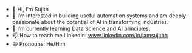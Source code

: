 - 👋 Hi, I’m Sujith
- 📌 I’m interested in building useful automation systems and am deeply passionate about the potential of AI in transforming industries.
- 🌱 I’m currently learning Data Science and AI principles.
- 📫 How to reach me LinkedIn: www.linkedin.com/in/iamsujithh
- 😄 Pronouns: He/Him

<!---
lambdaYouth/lambdaYouth is a ✨ special ✨ repository because its `README.md` (this file) appears on your GitHub profile.
You can click the Preview link to take a look at your changes.
--->
